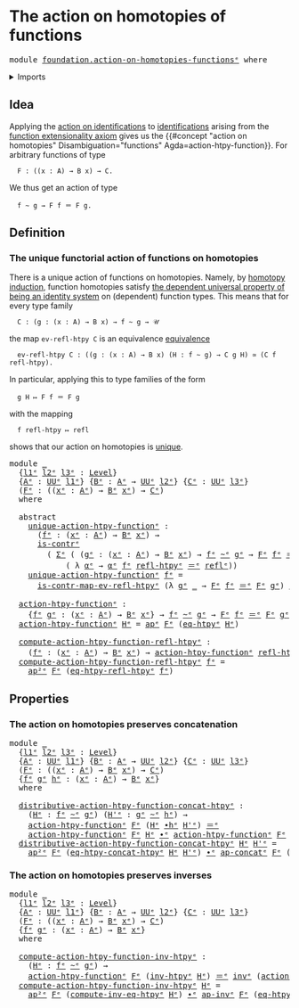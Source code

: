 # The action on homotopies of functions

<pre class="Agda"><a id="50" class="Keyword">module</a> <a id="57" href="foundation.action-on-homotopies-functions%25E1%25B5%2589.html" class="Module">foundation.action-on-homotopies-functionsᵉ</a> <a id="100" class="Keyword">where</a>
</pre>
<details><summary>Imports</summary>

<pre class="Agda"><a id="156" class="Keyword">open</a> <a id="161" class="Keyword">import</a> <a id="168" href="foundation.action-on-higher-identifications-functions%25E1%25B5%2589.html" class="Module">foundation.action-on-higher-identifications-functionsᵉ</a>
<a id="223" class="Keyword">open</a> <a id="228" class="Keyword">import</a> <a id="235" href="foundation.action-on-identifications-functions%25E1%25B5%2589.html" class="Module">foundation.action-on-identifications-functionsᵉ</a>
<a id="283" class="Keyword">open</a> <a id="288" class="Keyword">import</a> <a id="295" href="foundation.dependent-pair-types%25E1%25B5%2589.html" class="Module">foundation.dependent-pair-typesᵉ</a>
<a id="328" class="Keyword">open</a> <a id="333" class="Keyword">import</a> <a id="340" href="foundation.function-extensionality%25E1%25B5%2589.html" class="Module">foundation.function-extensionalityᵉ</a>
<a id="376" class="Keyword">open</a> <a id="381" class="Keyword">import</a> <a id="388" href="foundation.homotopy-induction%25E1%25B5%2589.html" class="Module">foundation.homotopy-inductionᵉ</a>
<a id="419" class="Keyword">open</a> <a id="424" class="Keyword">import</a> <a id="431" href="foundation.universe-levels%25E1%25B5%2589.html" class="Module">foundation.universe-levelsᵉ</a>

<a id="460" class="Keyword">open</a> <a id="465" class="Keyword">import</a> <a id="472" href="foundation-core.constant-maps%25E1%25B5%2589.html" class="Module">foundation-core.constant-mapsᵉ</a>
<a id="503" class="Keyword">open</a> <a id="508" class="Keyword">import</a> <a id="515" href="foundation-core.contractible-types%25E1%25B5%2589.html" class="Module">foundation-core.contractible-typesᵉ</a>
<a id="551" class="Keyword">open</a> <a id="556" class="Keyword">import</a> <a id="563" href="foundation-core.function-types%25E1%25B5%2589.html" class="Module">foundation-core.function-typesᵉ</a>
<a id="595" class="Keyword">open</a> <a id="600" class="Keyword">import</a> <a id="607" href="foundation-core.homotopies%25E1%25B5%2589.html" class="Module">foundation-core.homotopiesᵉ</a>
<a id="635" class="Keyword">open</a> <a id="640" class="Keyword">import</a> <a id="647" href="foundation-core.identity-types%25E1%25B5%2589.html" class="Module">foundation-core.identity-typesᵉ</a>
</pre>
</details>

## Idea

Applying the
[action on identifications](foundation.action-on-identifications-functions.md)
to [identifications](foundation-core.identity-types.md) arising from the
[function extensionality axiom](foundation.function-extensionality.md) gives us
the
{{#concept "action on homotopies" Disambiguation="functions" Agda=action-htpy-function}}.
For arbitrary functions of type

```text
  F : ((x : A) → B x) → C.
```

We thus get an action of type

```text
  f ~ g → F f ＝ F g.
```

## Definition

### The unique functorial action of functions on homotopies

There is a unique action of functions on homotopies. Namely, by
[homotopy induction](foundation.homotopy-induction.md), function homotopies
satisfy
[the dependent universal property of being an identity system](foundation.universal-property-identity-systems.md)
on (dependent) function types. This means that for every type family

```text
  C : (g : (x : A) → B x) → f ~ g → 𝒰
```

the map `ev-refl-htpy C` is an equivalence
[equivalence](foundation-core.equivalences.md)

```text
  ev-refl-htpy C : ((g : (x : A) → B x) (H : f ~ g) → C g H) ≃ (C f refl-htpy).
```

In particular, applying this to type families of the form

```text
  g H ↦ F f ＝ F g
```

with the mapping

```text
  f refl-htpy ↦ refl
```

shows that our action on homotopies is
[unique](foundation-core.contractible-types.md).

<pre class="Agda"><a id="2064" class="Keyword">module</a> <a id="2071" href="foundation.action-on-homotopies-functions%25E1%25B5%2589.html#2071" class="Module">_</a>
  <a id="2075" class="Symbol">{</a><a id="2076" href="foundation.action-on-homotopies-functions%25E1%25B5%2589.html#2076" class="Bound">l1ᵉ</a> <a id="2080" href="foundation.action-on-homotopies-functions%25E1%25B5%2589.html#2080" class="Bound">l2ᵉ</a> <a id="2084" href="foundation.action-on-homotopies-functions%25E1%25B5%2589.html#2084" class="Bound">l3ᵉ</a> <a id="2088" class="Symbol">:</a> <a id="2090" href="Agda.Primitive.html#742" class="Postulate">Level</a><a id="2095" class="Symbol">}</a>
  <a id="2099" class="Symbol">{</a><a id="2100" href="foundation.action-on-homotopies-functions%25E1%25B5%2589.html#2100" class="Bound">Aᵉ</a> <a id="2103" class="Symbol">:</a> <a id="2105" href="Agda.Primitive.html#429" class="Primitive">UUᵉ</a> <a id="2109" href="foundation.action-on-homotopies-functions%25E1%25B5%2589.html#2076" class="Bound">l1ᵉ</a><a id="2112" class="Symbol">}</a> <a id="2114" class="Symbol">{</a><a id="2115" href="foundation.action-on-homotopies-functions%25E1%25B5%2589.html#2115" class="Bound">Bᵉ</a> <a id="2118" class="Symbol">:</a> <a id="2120" href="foundation.action-on-homotopies-functions%25E1%25B5%2589.html#2100" class="Bound">Aᵉ</a> <a id="2123" class="Symbol">→</a> <a id="2125" href="Agda.Primitive.html#429" class="Primitive">UUᵉ</a> <a id="2129" href="foundation.action-on-homotopies-functions%25E1%25B5%2589.html#2080" class="Bound">l2ᵉ</a><a id="2132" class="Symbol">}</a> <a id="2134" class="Symbol">{</a><a id="2135" href="foundation.action-on-homotopies-functions%25E1%25B5%2589.html#2135" class="Bound">Cᵉ</a> <a id="2138" class="Symbol">:</a> <a id="2140" href="Agda.Primitive.html#429" class="Primitive">UUᵉ</a> <a id="2144" href="foundation.action-on-homotopies-functions%25E1%25B5%2589.html#2084" class="Bound">l3ᵉ</a><a id="2147" class="Symbol">}</a>
  <a id="2151" class="Symbol">(</a><a id="2152" href="foundation.action-on-homotopies-functions%25E1%25B5%2589.html#2152" class="Bound">Fᵉ</a> <a id="2155" class="Symbol">:</a> <a id="2157" class="Symbol">((</a><a id="2159" href="foundation.action-on-homotopies-functions%25E1%25B5%2589.html#2159" class="Bound">xᵉ</a> <a id="2162" class="Symbol">:</a> <a id="2164" href="foundation.action-on-homotopies-functions%25E1%25B5%2589.html#2100" class="Bound">Aᵉ</a><a id="2166" class="Symbol">)</a> <a id="2168" class="Symbol">→</a> <a id="2170" href="foundation.action-on-homotopies-functions%25E1%25B5%2589.html#2115" class="Bound">Bᵉ</a> <a id="2173" href="foundation.action-on-homotopies-functions%25E1%25B5%2589.html#2159" class="Bound">xᵉ</a><a id="2175" class="Symbol">)</a> <a id="2177" class="Symbol">→</a> <a id="2179" href="foundation.action-on-homotopies-functions%25E1%25B5%2589.html#2135" class="Bound">Cᵉ</a><a id="2181" class="Symbol">)</a>
  <a id="2185" class="Keyword">where</a>

  <a id="2194" class="Keyword">abstract</a>
    <a id="2207" href="foundation.action-on-homotopies-functions%25E1%25B5%2589.html#2207" class="Function">unique-action-htpy-functionᵉ</a> <a id="2236" class="Symbol">:</a>
      <a id="2244" class="Symbol">(</a><a id="2245" href="foundation.action-on-homotopies-functions%25E1%25B5%2589.html#2245" class="Bound">fᵉ</a> <a id="2248" class="Symbol">:</a> <a id="2250" class="Symbol">(</a><a id="2251" href="foundation.action-on-homotopies-functions%25E1%25B5%2589.html#2251" class="Bound">xᵉ</a> <a id="2254" class="Symbol">:</a> <a id="2256" href="foundation.action-on-homotopies-functions%25E1%25B5%2589.html#2100" class="Bound">Aᵉ</a><a id="2258" class="Symbol">)</a> <a id="2260" class="Symbol">→</a> <a id="2262" href="foundation.action-on-homotopies-functions%25E1%25B5%2589.html#2115" class="Bound">Bᵉ</a> <a id="2265" href="foundation.action-on-homotopies-functions%25E1%25B5%2589.html#2251" class="Bound">xᵉ</a><a id="2267" class="Symbol">)</a> <a id="2269" class="Symbol">→</a>
      <a id="2277" href="foundation-core.contractible-types%25E1%25B5%2589.html#908" class="Function">is-contrᵉ</a>
        <a id="2295" class="Symbol">(</a> <a id="2297" href="foundation.dependent-pair-types%25E1%25B5%2589.html#585" class="Record">Σᵉ</a> <a id="2300" class="Symbol">(</a> <a id="2302" class="Symbol">(</a><a id="2303" href="foundation.action-on-homotopies-functions%25E1%25B5%2589.html#2303" class="Bound">gᵉ</a> <a id="2306" class="Symbol">:</a> <a id="2308" class="Symbol">(</a><a id="2309" href="foundation.action-on-homotopies-functions%25E1%25B5%2589.html#2309" class="Bound">xᵉ</a> <a id="2312" class="Symbol">:</a> <a id="2314" href="foundation.action-on-homotopies-functions%25E1%25B5%2589.html#2100" class="Bound">Aᵉ</a><a id="2316" class="Symbol">)</a> <a id="2318" class="Symbol">→</a> <a id="2320" href="foundation.action-on-homotopies-functions%25E1%25B5%2589.html#2115" class="Bound">Bᵉ</a> <a id="2323" href="foundation.action-on-homotopies-functions%25E1%25B5%2589.html#2309" class="Bound">xᵉ</a><a id="2325" class="Symbol">)</a> <a id="2327" class="Symbol">→</a> <a id="2329" href="foundation.action-on-homotopies-functions%25E1%25B5%2589.html#2245" class="Bound">fᵉ</a> <a id="2332" href="foundation-core.homotopies%25E1%25B5%2589.html#2800" class="Function Operator">~ᵉ</a> <a id="2335" href="foundation.action-on-homotopies-functions%25E1%25B5%2589.html#2303" class="Bound">gᵉ</a> <a id="2338" class="Symbol">→</a> <a id="2340" href="foundation.action-on-homotopies-functions%25E1%25B5%2589.html#2152" class="Bound">Fᵉ</a> <a id="2343" href="foundation.action-on-homotopies-functions%25E1%25B5%2589.html#2245" class="Bound">fᵉ</a> <a id="2346" href="foundation-core.identity-types%25E1%25B5%2589.html#2730" class="Function Operator">＝ᵉ</a> <a id="2349" href="foundation.action-on-homotopies-functions%25E1%25B5%2589.html#2152" class="Bound">Fᵉ</a> <a id="2352" href="foundation.action-on-homotopies-functions%25E1%25B5%2589.html#2303" class="Bound">gᵉ</a><a id="2354" class="Symbol">)</a>
            <a id="2368" class="Symbol">(</a> <a id="2370" class="Symbol">λ</a> <a id="2372" href="foundation.action-on-homotopies-functions%25E1%25B5%2589.html#2372" class="Bound">αᵉ</a> <a id="2375" class="Symbol">→</a> <a id="2377" href="foundation.action-on-homotopies-functions%25E1%25B5%2589.html#2372" class="Bound">αᵉ</a> <a id="2380" href="foundation.action-on-homotopies-functions%25E1%25B5%2589.html#2245" class="Bound">fᵉ</a> <a id="2383" href="foundation-core.homotopies%25E1%25B5%2589.html#3017" class="Function">refl-htpyᵉ</a> <a id="2394" href="foundation-core.identity-types%25E1%25B5%2589.html#2730" class="Function Operator">＝ᵉ</a> <a id="2397" href="foundation-core.identity-types%25E1%25B5%2589.html#2694" class="InductiveConstructor">reflᵉ</a><a id="2402" class="Symbol">))</a>
    <a id="2409" href="foundation.action-on-homotopies-functions%25E1%25B5%2589.html#2207" class="Function">unique-action-htpy-functionᵉ</a> <a id="2438" href="foundation.action-on-homotopies-functions%25E1%25B5%2589.html#2438" class="Bound">fᵉ</a> <a id="2441" class="Symbol">=</a>
      <a id="2449" href="foundation.homotopy-induction%25E1%25B5%2589.html#5492" class="Function">is-contr-map-ev-refl-htpyᵉ</a> <a id="2476" class="Symbol">(λ</a> <a id="2479" href="foundation.action-on-homotopies-functions%25E1%25B5%2589.html#2479" class="Bound">gᵉ</a> <a id="2482" href="foundation.action-on-homotopies-functions%25E1%25B5%2589.html#2482" class="Bound">_</a> <a id="2484" class="Symbol">→</a> <a id="2486" href="foundation.action-on-homotopies-functions%25E1%25B5%2589.html#2152" class="Bound">Fᵉ</a> <a id="2489" href="foundation.action-on-homotopies-functions%25E1%25B5%2589.html#2438" class="Bound">fᵉ</a> <a id="2492" href="foundation-core.identity-types%25E1%25B5%2589.html#2730" class="Function Operator">＝ᵉ</a> <a id="2495" href="foundation.action-on-homotopies-functions%25E1%25B5%2589.html#2152" class="Bound">Fᵉ</a> <a id="2498" href="foundation.action-on-homotopies-functions%25E1%25B5%2589.html#2479" class="Bound">gᵉ</a><a id="2500" class="Symbol">)</a> <a id="2502" href="foundation-core.identity-types%25E1%25B5%2589.html#2694" class="InductiveConstructor">reflᵉ</a>

  <a id="2511" href="foundation.action-on-homotopies-functions%25E1%25B5%2589.html#2511" class="Function">action-htpy-functionᵉ</a> <a id="2533" class="Symbol">:</a>
    <a id="2539" class="Symbol">{</a><a id="2540" href="foundation.action-on-homotopies-functions%25E1%25B5%2589.html#2540" class="Bound">fᵉ</a> <a id="2543" href="foundation.action-on-homotopies-functions%25E1%25B5%2589.html#2543" class="Bound">gᵉ</a> <a id="2546" class="Symbol">:</a> <a id="2548" class="Symbol">(</a><a id="2549" href="foundation.action-on-homotopies-functions%25E1%25B5%2589.html#2549" class="Bound">xᵉ</a> <a id="2552" class="Symbol">:</a> <a id="2554" href="foundation.action-on-homotopies-functions%25E1%25B5%2589.html#2100" class="Bound">Aᵉ</a><a id="2556" class="Symbol">)</a> <a id="2558" class="Symbol">→</a> <a id="2560" href="foundation.action-on-homotopies-functions%25E1%25B5%2589.html#2115" class="Bound">Bᵉ</a> <a id="2563" href="foundation.action-on-homotopies-functions%25E1%25B5%2589.html#2549" class="Bound">xᵉ</a><a id="2565" class="Symbol">}</a> <a id="2567" class="Symbol">→</a> <a id="2569" href="foundation.action-on-homotopies-functions%25E1%25B5%2589.html#2540" class="Bound">fᵉ</a> <a id="2572" href="foundation-core.homotopies%25E1%25B5%2589.html#2800" class="Function Operator">~ᵉ</a> <a id="2575" href="foundation.action-on-homotopies-functions%25E1%25B5%2589.html#2543" class="Bound">gᵉ</a> <a id="2578" class="Symbol">→</a> <a id="2580" href="foundation.action-on-homotopies-functions%25E1%25B5%2589.html#2152" class="Bound">Fᵉ</a> <a id="2583" href="foundation.action-on-homotopies-functions%25E1%25B5%2589.html#2540" class="Bound">fᵉ</a> <a id="2586" href="foundation-core.identity-types%25E1%25B5%2589.html#2730" class="Function Operator">＝ᵉ</a> <a id="2589" href="foundation.action-on-homotopies-functions%25E1%25B5%2589.html#2152" class="Bound">Fᵉ</a> <a id="2592" href="foundation.action-on-homotopies-functions%25E1%25B5%2589.html#2543" class="Bound">gᵉ</a>
  <a id="2597" href="foundation.action-on-homotopies-functions%25E1%25B5%2589.html#2511" class="Function">action-htpy-functionᵉ</a> <a id="2619" href="foundation.action-on-homotopies-functions%25E1%25B5%2589.html#2619" class="Bound">Hᵉ</a> <a id="2622" class="Symbol">=</a> <a id="2624" href="foundation.action-on-identifications-functions%25E1%25B5%2589.html#735" class="Function">apᵉ</a> <a id="2628" href="foundation.action-on-homotopies-functions%25E1%25B5%2589.html#2152" class="Bound">Fᵉ</a> <a id="2631" class="Symbol">(</a><a id="2632" href="foundation.function-extensionality%25E1%25B5%2589.html#4062" class="Postulate">eq-htpyᵉ</a> <a id="2641" href="foundation.action-on-homotopies-functions%25E1%25B5%2589.html#2619" class="Bound">Hᵉ</a><a id="2643" class="Symbol">)</a>

  <a id="2648" href="foundation.action-on-homotopies-functions%25E1%25B5%2589.html#2648" class="Function">compute-action-htpy-function-refl-htpyᵉ</a> <a id="2688" class="Symbol">:</a>
    <a id="2694" class="Symbol">(</a><a id="2695" href="foundation.action-on-homotopies-functions%25E1%25B5%2589.html#2695" class="Bound">fᵉ</a> <a id="2698" class="Symbol">:</a> <a id="2700" class="Symbol">(</a><a id="2701" href="foundation.action-on-homotopies-functions%25E1%25B5%2589.html#2701" class="Bound">xᵉ</a> <a id="2704" class="Symbol">:</a> <a id="2706" href="foundation.action-on-homotopies-functions%25E1%25B5%2589.html#2100" class="Bound">Aᵉ</a><a id="2708" class="Symbol">)</a> <a id="2710" class="Symbol">→</a> <a id="2712" href="foundation.action-on-homotopies-functions%25E1%25B5%2589.html#2115" class="Bound">Bᵉ</a> <a id="2715" href="foundation.action-on-homotopies-functions%25E1%25B5%2589.html#2701" class="Bound">xᵉ</a><a id="2717" class="Symbol">)</a> <a id="2719" class="Symbol">→</a> <a id="2721" href="foundation.action-on-homotopies-functions%25E1%25B5%2589.html#2511" class="Function">action-htpy-functionᵉ</a> <a id="2743" href="foundation-core.homotopies%25E1%25B5%2589.html#3017" class="Function">refl-htpyᵉ</a> <a id="2754" href="foundation-core.identity-types%25E1%25B5%2589.html#2730" class="Function Operator">＝ᵉ</a> <a id="2757" href="foundation-core.identity-types%25E1%25B5%2589.html#2694" class="InductiveConstructor">reflᵉ</a>
  <a id="2765" href="foundation.action-on-homotopies-functions%25E1%25B5%2589.html#2648" class="Function">compute-action-htpy-function-refl-htpyᵉ</a> <a id="2805" href="foundation.action-on-homotopies-functions%25E1%25B5%2589.html#2805" class="Bound">fᵉ</a> <a id="2808" class="Symbol">=</a>
    <a id="2814" href="foundation.action-on-higher-identifications-functions%25E1%25B5%2589.html#1161" class="Function">ap²ᵉ</a> <a id="2819" href="foundation.action-on-homotopies-functions%25E1%25B5%2589.html#2152" class="Bound">Fᵉ</a> <a id="2822" class="Symbol">(</a><a id="2823" href="foundation.function-extensionality%25E1%25B5%2589.html#5163" class="Function">eq-htpy-refl-htpyᵉ</a> <a id="2842" href="foundation.action-on-homotopies-functions%25E1%25B5%2589.html#2805" class="Bound">fᵉ</a><a id="2844" class="Symbol">)</a>
</pre>
## Properties

### The action on homotopies preserves concatenation

<pre class="Agda"><a id="2928" class="Keyword">module</a> <a id="2935" href="foundation.action-on-homotopies-functions%25E1%25B5%2589.html#2935" class="Module">_</a>
  <a id="2939" class="Symbol">{</a><a id="2940" href="foundation.action-on-homotopies-functions%25E1%25B5%2589.html#2940" class="Bound">l1ᵉ</a> <a id="2944" href="foundation.action-on-homotopies-functions%25E1%25B5%2589.html#2944" class="Bound">l2ᵉ</a> <a id="2948" href="foundation.action-on-homotopies-functions%25E1%25B5%2589.html#2948" class="Bound">l3ᵉ</a> <a id="2952" class="Symbol">:</a> <a id="2954" href="Agda.Primitive.html#742" class="Postulate">Level</a><a id="2959" class="Symbol">}</a>
  <a id="2963" class="Symbol">{</a><a id="2964" href="foundation.action-on-homotopies-functions%25E1%25B5%2589.html#2964" class="Bound">Aᵉ</a> <a id="2967" class="Symbol">:</a> <a id="2969" href="Agda.Primitive.html#429" class="Primitive">UUᵉ</a> <a id="2973" href="foundation.action-on-homotopies-functions%25E1%25B5%2589.html#2940" class="Bound">l1ᵉ</a><a id="2976" class="Symbol">}</a> <a id="2978" class="Symbol">{</a><a id="2979" href="foundation.action-on-homotopies-functions%25E1%25B5%2589.html#2979" class="Bound">Bᵉ</a> <a id="2982" class="Symbol">:</a> <a id="2984" href="foundation.action-on-homotopies-functions%25E1%25B5%2589.html#2964" class="Bound">Aᵉ</a> <a id="2987" class="Symbol">→</a> <a id="2989" href="Agda.Primitive.html#429" class="Primitive">UUᵉ</a> <a id="2993" href="foundation.action-on-homotopies-functions%25E1%25B5%2589.html#2944" class="Bound">l2ᵉ</a><a id="2996" class="Symbol">}</a> <a id="2998" class="Symbol">{</a><a id="2999" href="foundation.action-on-homotopies-functions%25E1%25B5%2589.html#2999" class="Bound">Cᵉ</a> <a id="3002" class="Symbol">:</a> <a id="3004" href="Agda.Primitive.html#429" class="Primitive">UUᵉ</a> <a id="3008" href="foundation.action-on-homotopies-functions%25E1%25B5%2589.html#2948" class="Bound">l3ᵉ</a><a id="3011" class="Symbol">}</a>
  <a id="3015" class="Symbol">(</a><a id="3016" href="foundation.action-on-homotopies-functions%25E1%25B5%2589.html#3016" class="Bound">Fᵉ</a> <a id="3019" class="Symbol">:</a> <a id="3021" class="Symbol">((</a><a id="3023" href="foundation.action-on-homotopies-functions%25E1%25B5%2589.html#3023" class="Bound">xᵉ</a> <a id="3026" class="Symbol">:</a> <a id="3028" href="foundation.action-on-homotopies-functions%25E1%25B5%2589.html#2964" class="Bound">Aᵉ</a><a id="3030" class="Symbol">)</a> <a id="3032" class="Symbol">→</a> <a id="3034" href="foundation.action-on-homotopies-functions%25E1%25B5%2589.html#2979" class="Bound">Bᵉ</a> <a id="3037" href="foundation.action-on-homotopies-functions%25E1%25B5%2589.html#3023" class="Bound">xᵉ</a><a id="3039" class="Symbol">)</a> <a id="3041" class="Symbol">→</a> <a id="3043" href="foundation.action-on-homotopies-functions%25E1%25B5%2589.html#2999" class="Bound">Cᵉ</a><a id="3045" class="Symbol">)</a>
  <a id="3049" class="Symbol">{</a><a id="3050" href="foundation.action-on-homotopies-functions%25E1%25B5%2589.html#3050" class="Bound">fᵉ</a> <a id="3053" href="foundation.action-on-homotopies-functions%25E1%25B5%2589.html#3053" class="Bound">gᵉ</a> <a id="3056" href="foundation.action-on-homotopies-functions%25E1%25B5%2589.html#3056" class="Bound">hᵉ</a> <a id="3059" class="Symbol">:</a> <a id="3061" class="Symbol">(</a><a id="3062" href="foundation.action-on-homotopies-functions%25E1%25B5%2589.html#3062" class="Bound">xᵉ</a> <a id="3065" class="Symbol">:</a> <a id="3067" href="foundation.action-on-homotopies-functions%25E1%25B5%2589.html#2964" class="Bound">Aᵉ</a><a id="3069" class="Symbol">)</a> <a id="3071" class="Symbol">→</a> <a id="3073" href="foundation.action-on-homotopies-functions%25E1%25B5%2589.html#2979" class="Bound">Bᵉ</a> <a id="3076" href="foundation.action-on-homotopies-functions%25E1%25B5%2589.html#3062" class="Bound">xᵉ</a><a id="3078" class="Symbol">}</a>
  <a id="3082" class="Keyword">where</a>

  <a id="3091" href="foundation.action-on-homotopies-functions%25E1%25B5%2589.html#3091" class="Function">distributive-action-htpy-function-concat-htpyᵉ</a> <a id="3138" class="Symbol">:</a>
    <a id="3144" class="Symbol">(</a><a id="3145" href="foundation.action-on-homotopies-functions%25E1%25B5%2589.html#3145" class="Bound">Hᵉ</a> <a id="3148" class="Symbol">:</a> <a id="3150" href="foundation.action-on-homotopies-functions%25E1%25B5%2589.html#3050" class="Bound">fᵉ</a> <a id="3153" href="foundation-core.homotopies%25E1%25B5%2589.html#2800" class="Function Operator">~ᵉ</a> <a id="3156" href="foundation.action-on-homotopies-functions%25E1%25B5%2589.html#3053" class="Bound">gᵉ</a><a id="3158" class="Symbol">)</a> <a id="3160" class="Symbol">(</a><a id="3161" href="foundation.action-on-homotopies-functions%25E1%25B5%2589.html#3161" class="Bound">H&#39;ᵉ</a> <a id="3165" class="Symbol">:</a> <a id="3167" href="foundation.action-on-homotopies-functions%25E1%25B5%2589.html#3053" class="Bound">gᵉ</a> <a id="3170" href="foundation-core.homotopies%25E1%25B5%2589.html#2800" class="Function Operator">~ᵉ</a> <a id="3173" href="foundation.action-on-homotopies-functions%25E1%25B5%2589.html#3056" class="Bound">hᵉ</a><a id="3175" class="Symbol">)</a> <a id="3177" class="Symbol">→</a>
    <a id="3183" href="foundation.action-on-homotopies-functions%25E1%25B5%2589.html#2511" class="Function">action-htpy-functionᵉ</a> <a id="3205" href="foundation.action-on-homotopies-functions%25E1%25B5%2589.html#3016" class="Bound">Fᵉ</a> <a id="3208" class="Symbol">(</a><a id="3209" href="foundation.action-on-homotopies-functions%25E1%25B5%2589.html#3145" class="Bound">Hᵉ</a> <a id="3212" href="foundation-core.homotopies%25E1%25B5%2589.html#3445" class="Function Operator">∙hᵉ</a> <a id="3216" href="foundation.action-on-homotopies-functions%25E1%25B5%2589.html#3161" class="Bound">H&#39;ᵉ</a><a id="3219" class="Symbol">)</a> <a id="3221" href="foundation-core.identity-types%25E1%25B5%2589.html#2730" class="Function Operator">＝ᵉ</a>
    <a id="3228" href="foundation.action-on-homotopies-functions%25E1%25B5%2589.html#2511" class="Function">action-htpy-functionᵉ</a> <a id="3250" href="foundation.action-on-homotopies-functions%25E1%25B5%2589.html#3016" class="Bound">Fᵉ</a> <a id="3253" href="foundation.action-on-homotopies-functions%25E1%25B5%2589.html#3145" class="Bound">Hᵉ</a> <a id="3256" href="foundation-core.identity-types%25E1%25B5%2589.html#5906" class="Function Operator">∙ᵉ</a> <a id="3259" href="foundation.action-on-homotopies-functions%25E1%25B5%2589.html#2511" class="Function">action-htpy-functionᵉ</a> <a id="3281" href="foundation.action-on-homotopies-functions%25E1%25B5%2589.html#3016" class="Bound">Fᵉ</a> <a id="3284" href="foundation.action-on-homotopies-functions%25E1%25B5%2589.html#3161" class="Bound">H&#39;ᵉ</a>
  <a id="3290" href="foundation.action-on-homotopies-functions%25E1%25B5%2589.html#3091" class="Function">distributive-action-htpy-function-concat-htpyᵉ</a> <a id="3337" href="foundation.action-on-homotopies-functions%25E1%25B5%2589.html#3337" class="Bound">Hᵉ</a> <a id="3340" href="foundation.action-on-homotopies-functions%25E1%25B5%2589.html#3340" class="Bound">H&#39;ᵉ</a> <a id="3344" class="Symbol">=</a>
    <a id="3350" href="foundation.action-on-higher-identifications-functions%25E1%25B5%2589.html#1161" class="Function">ap²ᵉ</a> <a id="3355" href="foundation.action-on-homotopies-functions%25E1%25B5%2589.html#3016" class="Bound">Fᵉ</a> <a id="3358" class="Symbol">(</a><a id="3359" href="foundation.function-extensionality%25E1%25B5%2589.html#6784" class="Function">eq-htpy-concat-htpyᵉ</a> <a id="3380" href="foundation.action-on-homotopies-functions%25E1%25B5%2589.html#3337" class="Bound">Hᵉ</a> <a id="3383" href="foundation.action-on-homotopies-functions%25E1%25B5%2589.html#3340" class="Bound">H&#39;ᵉ</a><a id="3386" class="Symbol">)</a> <a id="3388" href="foundation-core.identity-types%25E1%25B5%2589.html#5906" class="Function Operator">∙ᵉ</a> <a id="3391" href="foundation.action-on-identifications-functions%25E1%25B5%2589.html#2088" class="Function">ap-concatᵉ</a> <a id="3402" href="foundation.action-on-homotopies-functions%25E1%25B5%2589.html#3016" class="Bound">Fᵉ</a> <a id="3405" class="Symbol">(</a><a id="3406" href="foundation.function-extensionality%25E1%25B5%2589.html#4062" class="Postulate">eq-htpyᵉ</a> <a id="3415" href="foundation.action-on-homotopies-functions%25E1%25B5%2589.html#3337" class="Bound">Hᵉ</a><a id="3417" class="Symbol">)</a> <a id="3419" class="Symbol">(</a><a id="3420" href="foundation.function-extensionality%25E1%25B5%2589.html#4062" class="Postulate">eq-htpyᵉ</a> <a id="3429" href="foundation.action-on-homotopies-functions%25E1%25B5%2589.html#3340" class="Bound">H&#39;ᵉ</a><a id="3432" class="Symbol">)</a>
</pre>
### The action on homotopies preserves inverses

<pre class="Agda"><a id="3496" class="Keyword">module</a> <a id="3503" href="foundation.action-on-homotopies-functions%25E1%25B5%2589.html#3503" class="Module">_</a>
  <a id="3507" class="Symbol">{</a><a id="3508" href="foundation.action-on-homotopies-functions%25E1%25B5%2589.html#3508" class="Bound">l1ᵉ</a> <a id="3512" href="foundation.action-on-homotopies-functions%25E1%25B5%2589.html#3512" class="Bound">l2ᵉ</a> <a id="3516" href="foundation.action-on-homotopies-functions%25E1%25B5%2589.html#3516" class="Bound">l3ᵉ</a> <a id="3520" class="Symbol">:</a> <a id="3522" href="Agda.Primitive.html#742" class="Postulate">Level</a><a id="3527" class="Symbol">}</a>
  <a id="3531" class="Symbol">{</a><a id="3532" href="foundation.action-on-homotopies-functions%25E1%25B5%2589.html#3532" class="Bound">Aᵉ</a> <a id="3535" class="Symbol">:</a> <a id="3537" href="Agda.Primitive.html#429" class="Primitive">UUᵉ</a> <a id="3541" href="foundation.action-on-homotopies-functions%25E1%25B5%2589.html#3508" class="Bound">l1ᵉ</a><a id="3544" class="Symbol">}</a> <a id="3546" class="Symbol">{</a><a id="3547" href="foundation.action-on-homotopies-functions%25E1%25B5%2589.html#3547" class="Bound">Bᵉ</a> <a id="3550" class="Symbol">:</a> <a id="3552" href="foundation.action-on-homotopies-functions%25E1%25B5%2589.html#3532" class="Bound">Aᵉ</a> <a id="3555" class="Symbol">→</a> <a id="3557" href="Agda.Primitive.html#429" class="Primitive">UUᵉ</a> <a id="3561" href="foundation.action-on-homotopies-functions%25E1%25B5%2589.html#3512" class="Bound">l2ᵉ</a><a id="3564" class="Symbol">}</a> <a id="3566" class="Symbol">{</a><a id="3567" href="foundation.action-on-homotopies-functions%25E1%25B5%2589.html#3567" class="Bound">Cᵉ</a> <a id="3570" class="Symbol">:</a> <a id="3572" href="Agda.Primitive.html#429" class="Primitive">UUᵉ</a> <a id="3576" href="foundation.action-on-homotopies-functions%25E1%25B5%2589.html#3516" class="Bound">l3ᵉ</a><a id="3579" class="Symbol">}</a>
  <a id="3583" class="Symbol">(</a><a id="3584" href="foundation.action-on-homotopies-functions%25E1%25B5%2589.html#3584" class="Bound">Fᵉ</a> <a id="3587" class="Symbol">:</a> <a id="3589" class="Symbol">((</a><a id="3591" href="foundation.action-on-homotopies-functions%25E1%25B5%2589.html#3591" class="Bound">xᵉ</a> <a id="3594" class="Symbol">:</a> <a id="3596" href="foundation.action-on-homotopies-functions%25E1%25B5%2589.html#3532" class="Bound">Aᵉ</a><a id="3598" class="Symbol">)</a> <a id="3600" class="Symbol">→</a> <a id="3602" href="foundation.action-on-homotopies-functions%25E1%25B5%2589.html#3547" class="Bound">Bᵉ</a> <a id="3605" href="foundation.action-on-homotopies-functions%25E1%25B5%2589.html#3591" class="Bound">xᵉ</a><a id="3607" class="Symbol">)</a> <a id="3609" class="Symbol">→</a> <a id="3611" href="foundation.action-on-homotopies-functions%25E1%25B5%2589.html#3567" class="Bound">Cᵉ</a><a id="3613" class="Symbol">)</a>
  <a id="3617" class="Symbol">{</a><a id="3618" href="foundation.action-on-homotopies-functions%25E1%25B5%2589.html#3618" class="Bound">fᵉ</a> <a id="3621" href="foundation.action-on-homotopies-functions%25E1%25B5%2589.html#3621" class="Bound">gᵉ</a> <a id="3624" class="Symbol">:</a> <a id="3626" class="Symbol">(</a><a id="3627" href="foundation.action-on-homotopies-functions%25E1%25B5%2589.html#3627" class="Bound">xᵉ</a> <a id="3630" class="Symbol">:</a> <a id="3632" href="foundation.action-on-homotopies-functions%25E1%25B5%2589.html#3532" class="Bound">Aᵉ</a><a id="3634" class="Symbol">)</a> <a id="3636" class="Symbol">→</a> <a id="3638" href="foundation.action-on-homotopies-functions%25E1%25B5%2589.html#3547" class="Bound">Bᵉ</a> <a id="3641" href="foundation.action-on-homotopies-functions%25E1%25B5%2589.html#3627" class="Bound">xᵉ</a><a id="3643" class="Symbol">}</a>
  <a id="3647" class="Keyword">where</a>

  <a id="3656" href="foundation.action-on-homotopies-functions%25E1%25B5%2589.html#3656" class="Function">compute-action-htpy-function-inv-htpyᵉ</a> <a id="3695" class="Symbol">:</a>
    <a id="3701" class="Symbol">(</a><a id="3702" href="foundation.action-on-homotopies-functions%25E1%25B5%2589.html#3702" class="Bound">Hᵉ</a> <a id="3705" class="Symbol">:</a> <a id="3707" href="foundation.action-on-homotopies-functions%25E1%25B5%2589.html#3618" class="Bound">fᵉ</a> <a id="3710" href="foundation-core.homotopies%25E1%25B5%2589.html#2800" class="Function Operator">~ᵉ</a> <a id="3713" href="foundation.action-on-homotopies-functions%25E1%25B5%2589.html#3621" class="Bound">gᵉ</a><a id="3715" class="Symbol">)</a> <a id="3717" class="Symbol">→</a>
    <a id="3723" href="foundation.action-on-homotopies-functions%25E1%25B5%2589.html#2511" class="Function">action-htpy-functionᵉ</a> <a id="3745" href="foundation.action-on-homotopies-functions%25E1%25B5%2589.html#3584" class="Bound">Fᵉ</a> <a id="3748" class="Symbol">(</a><a id="3749" href="foundation-core.homotopies%25E1%25B5%2589.html#3214" class="Function">inv-htpyᵉ</a> <a id="3759" href="foundation.action-on-homotopies-functions%25E1%25B5%2589.html#3702" class="Bound">Hᵉ</a><a id="3761" class="Symbol">)</a> <a id="3763" href="foundation-core.identity-types%25E1%25B5%2589.html#2730" class="Function Operator">＝ᵉ</a> <a id="3766" href="foundation-core.identity-types%25E1%25B5%2589.html#6276" class="Function">invᵉ</a> <a id="3771" class="Symbol">(</a><a id="3772" href="foundation.action-on-homotopies-functions%25E1%25B5%2589.html#2511" class="Function">action-htpy-functionᵉ</a> <a id="3794" href="foundation.action-on-homotopies-functions%25E1%25B5%2589.html#3584" class="Bound">Fᵉ</a> <a id="3797" href="foundation.action-on-homotopies-functions%25E1%25B5%2589.html#3702" class="Bound">Hᵉ</a><a id="3799" class="Symbol">)</a>
  <a id="3803" href="foundation.action-on-homotopies-functions%25E1%25B5%2589.html#3656" class="Function">compute-action-htpy-function-inv-htpyᵉ</a> <a id="3842" href="foundation.action-on-homotopies-functions%25E1%25B5%2589.html#3842" class="Bound">Hᵉ</a> <a id="3845" class="Symbol">=</a>
    <a id="3851" href="foundation.action-on-higher-identifications-functions%25E1%25B5%2589.html#1161" class="Function">ap²ᵉ</a> <a id="3856" href="foundation.action-on-homotopies-functions%25E1%25B5%2589.html#3584" class="Bound">Fᵉ</a> <a id="3859" class="Symbol">(</a><a id="3860" href="foundation.function-extensionality%25E1%25B5%2589.html#8685" class="Function">compute-inv-eq-htpyᵉ</a> <a id="3881" href="foundation.action-on-homotopies-functions%25E1%25B5%2589.html#3842" class="Bound">Hᵉ</a><a id="3883" class="Symbol">)</a> <a id="3885" href="foundation-core.identity-types%25E1%25B5%2589.html#5906" class="Function Operator">∙ᵉ</a> <a id="3888" href="foundation.action-on-identifications-functions%25E1%25B5%2589.html#2495" class="Function">ap-invᵉ</a> <a id="3896" href="foundation.action-on-homotopies-functions%25E1%25B5%2589.html#3584" class="Bound">Fᵉ</a> <a id="3899" class="Symbol">(</a><a id="3900" href="foundation.function-extensionality%25E1%25B5%2589.html#4062" class="Postulate">eq-htpyᵉ</a> <a id="3909" href="foundation.action-on-homotopies-functions%25E1%25B5%2589.html#3842" class="Bound">Hᵉ</a><a id="3911" class="Symbol">)</a>
</pre>